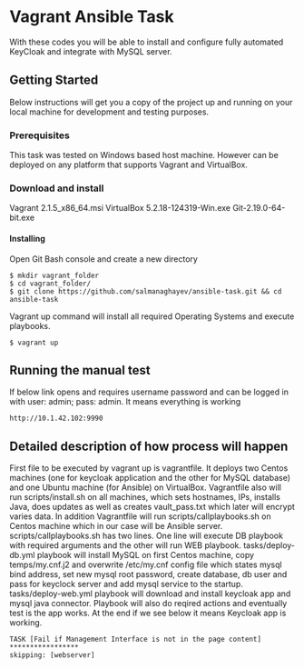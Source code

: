 # Vagrant Ansible Task 

With these codes you will be able to install and configure fully automated KeyCloak and integrate with MySQL server.

## Getting Started

Below instructions will get you a copy of the project up and running on your local machine for development and testing purposes. 

### Prerequisites

This task was tested on Windows based host machine. However can be deployed on any platform that supports Vagrant and VirtualBox.

### Download and install 

Vagrant 2.1.5_x86_64.msi
VirtualBox 5.2.18-124319-Win.exe
Git-2.19.0-64-bit.exe

#### Installing

Open Git Bash console and create a new directory
```
$ mkdir vagrant_folder
$ cd vagrant_folder/
$ git clone https://github.com/salmanaghayev/ansible-task.git && cd ansible-task
```
Vagrant up command will install all required Operating Systems and execute playbooks.
```
$ vagrant up
```

## Running the manual test

If below link opens and requires username password and can be logged in with user: admin; pass: admin. It means everything is working
```
http://10.1.42.102:9990
```
## Detailed description of how process will happen

First file to be executed by vagrant up is vagrantfile. It deploys two Centos machines (one for keycloak application and the other for MySQL database) and one Ubuntu machine (for Ansible) on VirtualBox. Vagrantfile also will run scripts/install.sh on all machines, which sets hostnames, IPs, installs Java, does updates as well as creates vault_pass.txt which later will encrypt  varies data. 
In addition Vagrantfile will run scripts/callplaybooks.sh on Centos machine which in our case will be Ansible server. 
scripts/callplaybooks.sh has two lines. One line will execute DB playbook with required arguments and the other will run WEB playbook. 
tasks/deploy-db.yml playbook will install MySQL on first Centos machine, copy temps/my.cnf.j2 and overwrite /etc/my.cnf config file which states mysql bind address, set new mysql root password, create database, db user and pass for keyclock server and add mysql service to the startup.
tasks/deploy-web.yml playbook will download and install keycloak app  and mysql java connector. Playbook will also do reqired actions and eventually test is the app works.  At the end if we see below it means Keycloak app is working.
```
TASK [Fail if Management Interface is not in the page content] *****************
skipping: [webserver]
```

